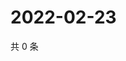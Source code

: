 # 2022-02-23

共 0 条

<!-- BEGIN WEIBO -->
<!-- 最后更新时间 Wed Feb 23 2022 05:10:43 GMT+0800 (China Standard Time) -->

<!-- END WEIBO -->
